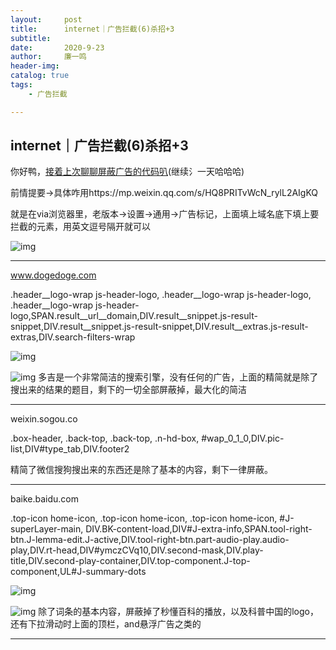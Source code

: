 ```yaml
---
layout:     post
title:      internet｜广告拦截(6)杀招+3
subtitle:   
date:       2020-9-23
author:     廉一鸣
header-img: 
catalog: true
tags:
    - 广告拦截

---
```


## internet｜广告拦截(6)杀招+3

你好鸭，[接着上次聊聊屏蔽广告的代码叭](https://mp.weixin.qq.com/s?__biz=MzI4Nzc2MzA3OQ==&mid=2247485176&idx=1&sn=4ec3361a63e903df9194996e8f2364ab&scene=21#wechat_redirect)(继续氵一天哈哈哈)

前情提要→具体咋用https://mp.weixin.qq.com/s/HQ8PRITvWcN_rylL2AIgKQ

就是在via浏览器里，老版本→设置→通用→广告标记，上面填上域名底下填上要拦截的元素，用英文逗号隔开就可以

![img](https://mmbiz.qpic.cn/mmbiz_jpg/tMsLbdfwxoPOZicDGOO39psW4xIibeeicFaz0aHic2Yn6SpIIxGzia2kxmzMSJaIOYSTum4tLAJib69iaeYJQTALR7mVw/640?wx_fmt=jpeg&tp=webp&wxfrom=5&wx_lazy=1&wx_co=1)

------

www.dogedoge.com

.header__logo-wrap js-header-logo, .header__logo-wrap js-header-logo, .header__logo-wrap js-header-logo,SPAN.result__url__domain,DIV.result__snippet.js-result-snippet,DIV.result__snippet.js-result-snippet,DIV.result__extras.js-result-extras,DIV.search-filters-wrap

![img](https://mmbiz.qpic.cn/mmbiz_jpg/tMsLbdfwxoPOZicDGOO39psW4xIibeeicFa4ovERX2wD1OeibzCA7IibEq3uiaESybbhxl8S2bMgzv3iasU4vO46NenBg/640?wx_fmt=jpeg&tp=webp&wxfrom=5&wx_lazy=1&wx_co=1)

![img](https://mmbiz.qpic.cn/mmbiz_jpg/tMsLbdfwxoPOZicDGOO39psW4xIibeeicFauDYjJicNAicics0RuxBfKzHm0xFPJmW8ZZiaJN1mD7f2D84oLurmiarOS2A/640?wx_fmt=jpeg&tp=webp&wxfrom=5&wx_lazy=1&wx_co=1)
多吉是一个非常简洁的搜索引擎，没有任何的广告，上面的精简就是除了搜出来的结果的题目，剩下的一切全部屏蔽掉，最大化的简洁

------

weixin.sogou.co

.box-header, .back-top, .back-top, .n-hd-box, #wap_0_1_0,DIV.pic-list,DIV#type_tab,DIV.footer2

精简了微信搜狗搜出来的东西还是除了基本的内容，剩下一律屏蔽。

------

baike.baidu.com

.top-icon home-icon, .top-icon home-icon, .top-icon home-icon, #J-superLayer-main, DIV.BK-content-load,DIV#J-extra-info,SPAN.tool-right-btn.J-lemma-edit.J-active,DIV.tool-right-btn.part-audio-play.audio-play,DIV.rt-head,DIV#ymczCVq10,DIV.second-mask,DIV.play-title,DIV.second-play-container,DIV.top-component.J-top-component,UL#J-summary-dots

![img](https://mmbiz.qpic.cn/mmbiz_jpg/tMsLbdfwxoPOZicDGOO39psW4xIibeeicFa2azH2Y87SkU2PdU8wPKVRGUjb1y7XHkeDDPV3lGX6K0hNRVicv3eEjw/640?wx_fmt=jpeg&tp=webp&wxfrom=5&wx_lazy=1&wx_co=1)

![img](https://mmbiz.qpic.cn/mmbiz_jpg/tMsLbdfwxoPOZicDGOO39psW4xIibeeicFaaP2HbKY4TUhhY4725aKXicK4b6P8bKANib6B9o5Y04Fgxtb7hFLNcictA/640?wx_fmt=jpeg&tp=webp&wxfrom=5&wx_lazy=1&wx_co=1)
除了词条的基本内容，屏蔽掉了秒懂百科的播放，以及科普中国的logo，还有下拉滑动时上面的顶栏，and悬浮广告之类的

------

